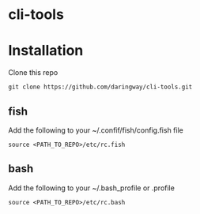 # cli-tools

# Installation 

Clone this repo 
```
git clone https://github.com/daringway/cli-tools.git
```

## fish 
Add the following to your ~/.confif/fish/config.fish file
```
source <PATH_TO_REPO>/etc/rc.fish
```

## bash
Add the following to your ~/.bash_profile or .profile
```
source <PATH_TO_REPO>/etc/rc.bash
```